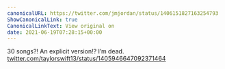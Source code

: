 ```yaml
---
canonicalURL: https://twitter.com/jmjordan/status/1406151827163254793
ShowCanonicalLink: true
CanonicalLinkText: View original on
date: 2021-06-19T07:28:15+00:00
---
```

30 songs?! An explicit version!? I’m dead. [twitter.com/taylorswift13/status/1405946647092371464](https://twitter.com/taylorswift13/status/1405946647092371464)